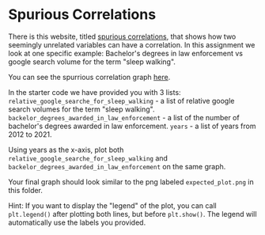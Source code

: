 # Spurious Correlations
There is this website, titled [spurious correlations](https://www.tylervigen.com/spurious-correlations), that shows how two seemingly unrelated variables can have a correlation. In this assignment we look at one specific example:
Bachelor's degrees in law enforcement vs google search volume for the term "sleep walking".

You can see the spurrious correlation graph [here](https://www.tylervigen.com/spurious/correlation/1532_bachelors-degrees-awarded-in-law-enforcement_correlates-with_google-searches-for-sleepwalking).

In the starter code we have provided you with 3 lists:
`relative_google_searche_for_sleep_walking` - a list of relative google search volumes for the term "sleep walking".
`backelor_degrees_awarded_in_law_enforcement` - a list of the number of bachelor's degrees awarded in law enforcement.
`years` - a list of years from 2012 to 2021.

Using years as the x-axis, plot both `relative_google_searche_for_sleep_walking` and `backelor_degrees_awarded_in_law_enforcement` on the same graph. 

Your final graph should look similar to the png labeled `expected_plot.png` in this folder.

Hint: If you want to display the "legend" of the plot, you can call `plt.legend()` after plotting both lines, but before `plt.show()`. The legend will automatically use the labels you provided.
